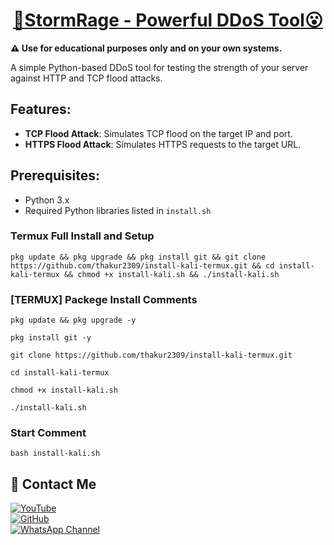 <h1 align="center"><u> 📌StormRage - Powerful DDoS Tool😮 </u></h1>

**⚠️ Use for educational purposes only and on your own systems.**

A simple Python-based DDoS tool for testing the strength of your server against HTTP and TCP flood attacks. 

## Features:
- **TCP Flood Attack**: Simulates TCP flood on the target IP and port.
- **HTTPS Flood Attack**: Simulates HTTPS requests to the target URL.

## Prerequisites:
- Python 3.x
- Required Python libraries listed in `install.sh`


### Termux Full Install and Setup 
```
pkg update && pkg upgrade && pkg install git && git clone https://github.com/thakur2309/install-kali-termux.git && cd install-kali-termux && chmod +x install-kali.sh && ./install-kali.sh
```

### [TERMUX] Packege Install Comments

```
pkg update && pkg upgrade -y
```
```
pkg install git -y
```
```
git clone https://github.com/thakur2309/install-kali-termux.git
```
```
cd install-kali-termux
```
```
chmod +x install-kali.sh
```
```
./install-kali.sh
```

### Start Comment
```
bash install-kali.sh
```


## 📌 Contact Me  

<a href="https://youtube.com/@firewallbreaker09">
  <img src="https://img.shields.io/badge/YouTube-FF0000?style=for-the-badge&logo=youtube&logoColor=white" alt="YouTube">
</a>  
<br>  

<a href="https://github.com/thakur2309?tab=repositories">
  <img src="https://img.shields.io/badge/GitHub-000000?style=for-the-badge&logo=github&logoColor=white" alt="GitHub">
</a>  
<br>  

<a href="https://whatsapp.com/channel/0029VbAiqVMKLaHjg5J1Nm2F">
  <img src="https://img.shields.io/badge/WhatsApp-25D366?style=for-the-badge&logo=whatsapp&logoColor=white" alt="WhatsApp Channel">
</a>
